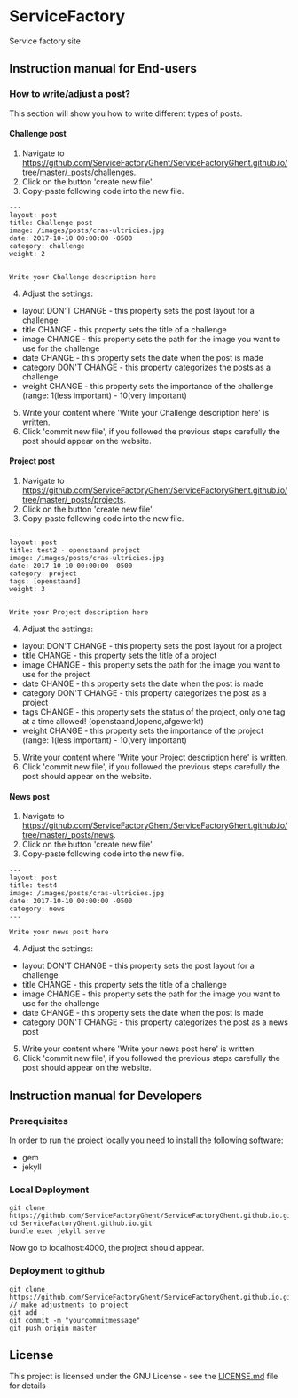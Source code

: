 # ServiceFactory
Service factory site

## Instruction manual for End-users

### How to write/adjust a post?
This section will show you how to write different types of posts.

#### Challenge post
1. Navigate to https://github.com/ServiceFactoryGhent/ServiceFactoryGhent.github.io/tree/master/_posts/challenges.
2. Click on the button 'create new file'.
3. Copy-paste following code into the new file.
``` 
---
layout: post                                
title: Challenge post
image: /images/posts/cras-ultricies.jpg
date: 2017-10-10 00:00:00 -0500
category: challenge
weight: 2
---

Write your Challenge description here
``` 
4. Adjust the settings:
  *  layout DON'T CHANGE - this property sets the post layout for a challenge
  *  title CHANGE - this property sets the title of a challenge
  *  image CHANGE - this property sets the path for the image you want to use for the challenge
  *  date CHANGE - this property sets the date when the post is made
  *  category DON'T CHANGE - this property categorizes the posts as a challenge
  *  weight CHANGE - this property sets the importance of the challenge (range: 1(less important) - 10(very important)
5. Write your content where 'Write your Challenge description here' is written.
6. Click 'commit new file', if you followed the previous steps carefully the post should appear on the website.


#### Project post
1. Navigate to https://github.com/ServiceFactoryGhent/ServiceFactoryGhent.github.io/tree/master/_posts/projects.
2. Click on the button 'create new file'.
3. Copy-paste following code into the new file.
``` 
---
layout: post
title: test2 - openstaand project
image: /images/posts/cras-ultricies.jpg
date: 2017-10-10 00:00:00 -0500
category: project
tags: [openstaand]
weight: 3
---

Write your Project description here
``` 
4. Adjust the settings:
  *  layout DON'T CHANGE - this property sets the post layout for a project
  *  title CHANGE - this property sets the title of a project
  *  image CHANGE - this property sets the path for the image you want to use for the project
  *  date CHANGE - this property sets the date when the post is made
  *  category DON'T CHANGE - this property categorizes the post as a project
  *  tags CHANGE - this property sets the status of the project, only one tag at a time allowed! (openstaand,lopend,afgewerkt)
  *  weight CHANGE - this property sets the importance of the project (range: 1(less important) - 10(very important)
5. Write your content where 'Write your Project description here' is written.
6. Click 'commit new file', if you followed the previous steps carefully the post should appear on the website.


#### News post
1. Navigate to https://github.com/ServiceFactoryGhent/ServiceFactoryGhent.github.io/tree/master/_posts/news.
2. Click on the button 'create new file'.
3. Copy-paste following code into the new file.
``` 
---
layout: post
title: test4
image: /images/posts/cras-ultricies.jpg
date: 2017-10-10 00:00:00 -0500
category: news
---

Write your news post here
``` 
4. Adjust the settings:
  *  layout DON'T CHANGE - this property sets the post layout for a challenge
  *  title CHANGE - this property sets the title of a challenge
  *  image CHANGE - this property sets the path for the image you want to use for the challenge
  *  date CHANGE - this property sets the date when the post is made
  *  category DON'T CHANGE - this property categorizes the post as a news post
5. Write your content where 'Write your news post here' is written.
6. Click 'commit new file', if you followed the previous steps carefully the post should appear on the website.

## Instruction manual for Developers

### Prerequisites

In order to run the project locally you need to install the following software:
* gem
* jekyll

### Local Deployment

``` 
git clone https://github.com/ServiceFactoryGhent/ServiceFactoryGhent.github.io.git
cd ServiceFactoryGhent.github.io.git
bundle exec jekyll serve
``` 
Now go to localhost:4000, the project should appear.

### Deployment to github

``` 
git clone https://github.com/ServiceFactoryGhent/ServiceFactoryGhent.github.io.git
// make adjustments to project
git add .
git commit -m "yourcommitmessage"
git push origin master
``` 

## License

This project is licensed under the GNU License - see the [LICENSE.md](LICENSE.md) file for details
